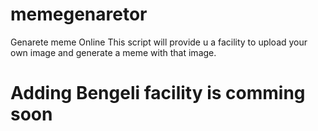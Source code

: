 # memegenaretor
Genarete meme Online 
This script will provide u a facility to upload your own image and generate a meme with that image. 
# Adding Bengeli facility is comming soon

